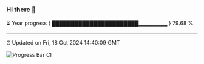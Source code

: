 ### Hi there 👋

⏳ Year progress { ███████████████████████▁▁▁▁▁▁▁ } 79.68 %

---

⏰ Updated on Fri, 18 Oct 2024 14:40:09 GMT

![Progress Bar CI](https://github.com/IshwaranRudhara/GIT-ACTION/workflows/Progress%20Bar%20CI/badge.svg)
